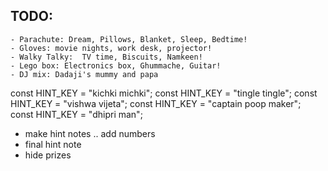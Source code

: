 ## TODO:

    - Parachute: Dream, Pillows, Blanket, Sleep, Bedtime!
    - Gloves: movie nights, work desk, projector!
    - Walky Talky:  TV time, Biscuits, Namkeen!
    - Lego box: Electronics box, Ghummache, Guitar!
    - DJ mix: Dadaji's mummy and papa

const HINT_KEY = "kichki michki";
const HINT_KEY = "tingle tingle";
const HINT_KEY = "vishwa vijeta";
const HINT_KEY = "captain poop maker";
const HINT_KEY = "dhipri man";

- make hint notes .. add numbers
- final hint note
- hide prizes
